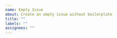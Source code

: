 ```yaml
---
name: Empty Issue
about: Create an empty issue without boilerplate
title: ""
labels: ""
assignees: ""
---
```

